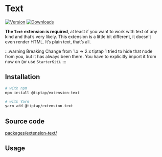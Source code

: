 # Text
[![Version](https://img.shields.io/npm/v/@tiptap/extension-text.svg?label=version)](https://www.npmjs.com/package/@tiptap/extension-text)
[![Downloads](https://img.shields.io/npm/dm/@tiptap/extension-text.svg)](https://npmcharts.com/compare/@tiptap/extension-text?minimal=true)

**The `Text` extension is required**, at least if you want to work with text of any kind and that’s very likely. This extension is a little bit different, it doesn’t even render HTML. It’s plain text, that’s all.

:::warning Breaking Change from 1.x → 2.x
tiptap 1 tried to hide that node from you, but it has always been there. You have to explicitly import it from now on (or use `StarterKit`).
:::

## Installation
```bash
# with npm
npm install @tiptap/extension-text

# with Yarn
yarn add @tiptap/extension-text
```

## Source code
[packages/extension-text/](https://github.com/ueberdosis/tiptap/blob/main/packages/extension-text/)

## Usage
<demo name="Nodes/Text" highlight="12,30" />
